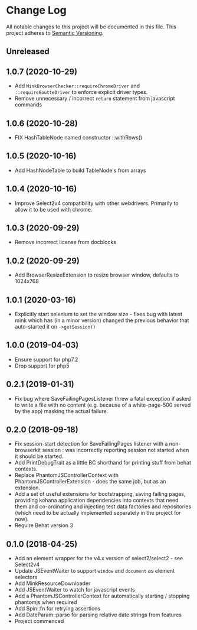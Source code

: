 # Change Log
All notable changes to this project will be documented in this file.
This project adheres to [Semantic Versioning](http://semver.org/).

## Unreleased

## 1.0.7 (2020-10-29)

* Add `MinkBrowserChecker::requireChromeDriver` and `::requireGoutteDriver` to enforce explicit driver types.
* Remove unnecessary / incorrect `return` statement from javascript commands

## 1.0.6 (2020-10-28)

* FIX HashTableNode named constructor ::withRows()

## 1.0.5 (2020-10-16)

* Add HashNodeTable to build TableNode's from arrays

## 1.0.4 (2020-10-16)

* Improve Select2v4 compatibility with other webdrivers. Primarily to allow it to be used with chrome.

## 1.0.3 (2020-09-29)

* Remove incorrect license from docblocks

## 1.0.2 (2020-09-29)

* Add BrowserResizeExtension to resize browser window, defaults to 1024x768

## 1.0.1 (2020-03-16)

* Explicitly start selenium to set the window size - fixes bug with latest mink which has
  (in a minor version) changed the previous behavior that auto-started it on
  `->getSession()`

## 1.0.0 (2019-04-03)

* Ensure support for php7.2
* Drop support for php5

## 0.2.1 (2019-01-31)

* Fix bug where SaveFailingPagesListener threw a fatal exception if asked to write a
  file with no content (e.g. because of a white-page-500 served by the app) masking the
  actual failure.

## 0.2.0 (2018-09-18)

* Fix session-start detection for SaveFailingPages listener with a non-browserkit 
  session : was incorrectly reporting session not started when it should be started.
* Add PrintDebugTrait as a little BC shorthand for printing stuff from behat 
  contexts.
* Replace PhantomJSControllerContext with PhantomJSControllerExtension - does
  the same job, but as an extension.
* Add a set of useful extensions for bootstrapping, saving failing pages,
  providing kohana application dependencies into contexts that need them and 
  co-ordinating and injecting test data factories and repositories (which need
  to be actually implemented separately in the project for now). 
* Require Behat version 3

## 0.1.0 (2018-04-25)

* Add an element wrapper for the v4.x version of select2/select2 - see Select2v4
* Update JSEventWaiter to support `window` and `document` as element selectors
* Add MinkResourceDownloader
* Add JSEventWaiter to watch for javascript events
* Add a PhantomJSControllerContext for automatically starting / stopping phantomjs when required
* Add Spin::fn for retrying assertions
* Add DateParam::parse for parsing relative date strings from features
* Project commenced
